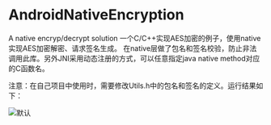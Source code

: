 # AndroidNativeEncryption
A native encryp/decrypt solution
一个C/C++实现AES加密的例子，使用native实现AES加密解密、请求签名生成。
在native层做了包名和签名校验，防止非法调用此库。另外JNI采用动态注册的方式，可以任意指定java native method对应的C函数名。

注意：在自己项目中使用时，需要修改Utils.h中的包名和签名的定义。运行结果如下：

![默认](https://github.com/dfqin/AndroidNativeEncryption/blob/master/demo.jpg)